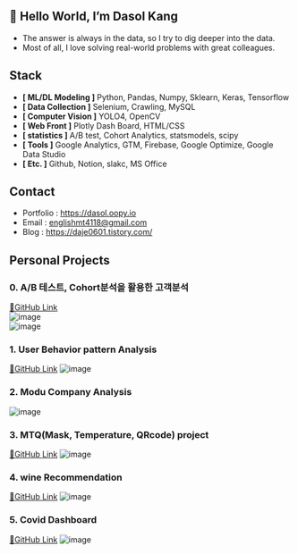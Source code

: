 
## 👋 Hello World, I’m Dasol Kang

 - The answer is always in the data, so I try to dig deeper into the data.  
 - Most of all, I love solving real-world problems with great colleagues.
  
  
## Stack
- **[ ML/DL Modeling ]** Python, Pandas, Numpy, Sklearn, Keras, Tensorflow
- **[ Data Collection ]** Selenium, Crawling, MySQL
- **[ Computer Vision ]** YOLO4, OpenCV
- **[ Web Front ]** Plotly Dash Board, HTML/CSS
- **[ statistics ]** A/B test, Cohort Analytics, statsmodels, scipy
- **[ Tools ]** Google Analytics, GTM, Firebase, Google Optimize, Google Data Studio 
- **[ Etc. ]** Github, Notion, slakc, MS Office
  
  
## Contact
 - Portfolio : https://dasol.oopy.io
 - Email : englishmt4118@gmail.com
 - Blog : https://daje0601.tistory.com/
  
  
## Personal Projects  
### 0. A/B 테스트, Cohort분석을 활용한 고객분석
[🔗GitHub Link](https://github.com/daje0601/AB_Test_-_Cohort_analytic)  
![image](https://user-images.githubusercontent.com/73736988/128311917-3f2475fa-aaf7-404f-a191-81d334b4810d.png)  
![image](https://user-images.githubusercontent.com/73736988/128312013-8d56dc10-44f6-4faf-82ed-5c1aaf1aecd5.png)


### 1. User Behavior pattern Analysis 
[🔗GitHub Link](https://github.com/daje0601/Behavioral-pattern-analysis)
![image](https://user-images.githubusercontent.com/73736988/125594329-adb073da-0d42-4636-9352-d61ac82f85d2.png)

### 2. Modu Company Analysis 
![image](https://user-images.githubusercontent.com/73736988/125594023-4f0a134e-7ec1-4a9b-8a1b-888ee360e274.png)

### 3. MTQ(Mask, Temperature, QRcode) project
[🔗GitHub Link](https://github.com/daje0601/YOLO_MASK_TEMPERATURE_DEDECTION)
![image](https://user-images.githubusercontent.com/73736988/125593413-c1f5ae95-febe-43ba-bf5a-c257f9dcb878.png)

### 4. wine Recommendation 
[🔗GitHub Link](https://github.com/daje0601/DS_project)
![image](https://user-images.githubusercontent.com/73736988/125593542-dd3b4cec-057a-4cd7-aab4-cd751064bd25.png)

### 5. Covid Dashboard
[🔗GitHub Link](https://github.com/daje0601/covid19-dashboard)
![image](https://user-images.githubusercontent.com/73736988/127082333-bcf25a21-992d-4b05-a9ab-d36cd37865f3.png)

